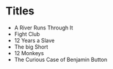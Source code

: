 # Titles

- A River Runs Through It
- Fight Club
- 12 Years a Slave
- The big Short
- 12 Monkeys
- The Curious Case of Benjamin Button

